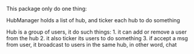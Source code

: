 
This package only do one thing:

HubManager holds a list of hub, and ticker each hub to do something

Hub is a group of users, it do such things:
	1. it can add or remove a user from the hub
	2. it also ticker its users to do something
	3. if accept a msg from user, it broadcast to users in the same hub, in other word, chat


